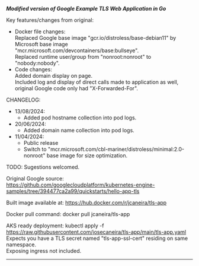 

***Modified version of Google Example TLS Web Application in Go***

Key features/changes from original:  
* Docker file changes:  
  Replaced Google base image "gcr.io/distroless/base-debian11" by Microsoft base image "mcr.microsoft.com/devcontainers/base:bullseye".  
  Replaced runtime user/group from "nonroot:nonroot" to "nobody:nobody".  
* Code changes:  
  Added domain display on page.  
  Included log and display of direct calls made to application as well, original Google code only had "X-Forwarded-For".  


CHANGELOG:  
* 13/08/2024:
  - Added pod hostname collection into pod logs.
* 20/06/2024:
  - Added domain name collection into pod logs.  
* 11/04/2024:
  - Public release
  - Switch to "mcr.microsoft.com/cbl-mariner/distroless/minimal:2.0-nonroot" base image for size optimization.
		
TODO: Sugestions welcomed.  


Original Google source: https://github.com/googlecloudplatform/kubernetes-engine-samples/tree/394477ca2a99/quickstarts/hello-app-tls  

Built image available at: https://hub.docker.com/r/jcaneira/tls-app  

Docker pull command: docker pull jcaneira/tls-app  

AKS ready deployment: kubectl apply -f https://raw.githubusercontent.com/josecaneira/tls-app/main/tls-app.yaml  
Expects you have a TLS secret named "tls-app-ssl-cert" residing on same namespace.  
Exposing ingress not included.  

__________________________________________________________________________________________________________________________________________________________________________________________________________
